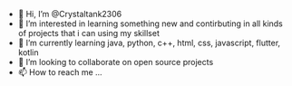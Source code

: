 - 👋 Hi, I’m @Crystaltank2306
- 👀 I’m interested in learning something new and contirbuting in all kinds of projects that i can using my skillset
- 🌱 I’m currently learning java, python, c++, html, css, javascript, flutter, kotlin
- 💞️ I’m looking to collaborate on open source projects
- 📫 How to reach me ...

<!---
Crystaltank2306/Crystaltank2306 is a ✨ special ✨ repository because its `README.md` (this file) appears on your GitHub profile.
You can click the Preview link to take a look at your changes.
--->
